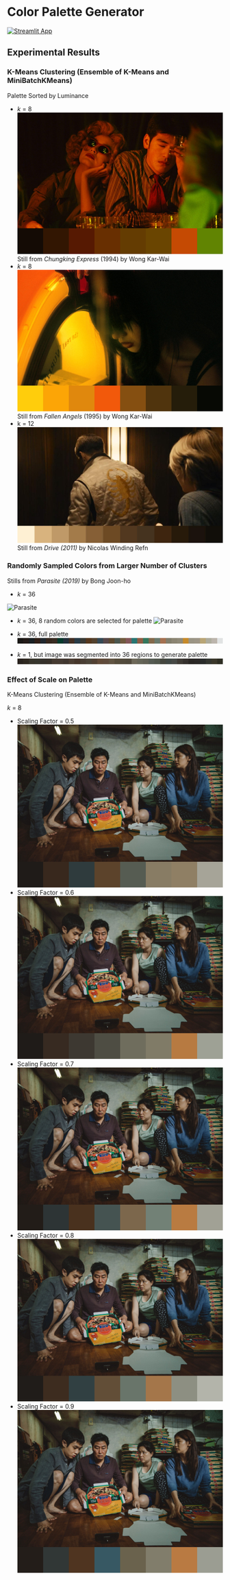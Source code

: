 # Color Palette Generator 

[![Streamlit App](https://static.streamlit.io/badges/streamlit_badge_black_white.svg)](https://a-tabaza-color-palette-generator-app-erznb7.streamlit.app)

## Experimental Results

### K-Means Clustering (Ensemble of K-Means and MiniBatchKMeans)

Palette Sorted by Luminance

- *k* = 8
![Chungking Express](chungking_express.png)
Still from *Chungking Express* (1994) by Wong Kar-Wai
- *k* = 8
![Fallen Angels](fallen_angels.jpg)
Still from *Fallen Angels* (1995) by Wong Kar-Wai
- k = 12
![Drive](drive.jpg)
Still from *Drive (2011)* by Nicolas Winding Refn

### Randomly Sampled Colors from Larger Number of Clusters

Stills from *Parasite (2019)* by Bong Joon-ho

- *k* = 36

![Parasite](parasite_36.png)

- *k* = 36, 8 random colors are selected for palette
![Parasite](randomly_sampled_parasite.png)

- *k* = 36, full palette
![Parasite](36_kmeans.png)

- *k* = 1, but image was segmented into 36 regions to generate palette
![Parastite](36_segmented.png)

### Effect of Scale on Palette

K-Means Clustering (Ensemble of K-Means and MiniBatchKMeans)

*k* = 8

- Scaling Factor = 0.5
![Parasrite](parasite_05.png)
- Scaling Factor = 0.6
![Parasite](parasite_06.png)
- Scaling Factor = 0.7
![Parasite](parasite_07.png)
- Scaling Factor = 0.8
![Parasite](parasite_08.png)
- Scaling Factor = 0.9
![Parasite](parasite_09.png)
